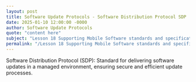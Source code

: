 ```yaml
---
layout: post
title: Software Update Protocols - Software Distribution Protocol SDP
date: 2025-01-10 12:00:00 -0000
author: Software Update Protocols
quote: "content here"
subject: "Lesson 18 Supporting Mobile Software standards and specifications"
permalink: "/Lesson 18 Supporting Mobile Software standards and specifications/Software Update Protocols/Software Update Protocols - Software Distribution Protocol SDP"
---
```


Software Distribution Protocol (SDP): Standard for delivering software updates in a managed environment, ensuring secure and efficient update processes.
